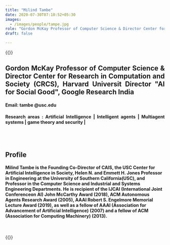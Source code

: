 ```yaml
---
title: "Milind Tambe"
date: 2020-07-30T07:10:52+05:30
images:
  - /images/people/tampe.jpg
role: "Gordon McKay Professor of Computer Science & Director Center for Research in Computation and Society (CRCS), Harvard Universit"
draft: false

---
```


{{<rawhtml>}} 
<div align="justify">
	<div><h2>
		Gordon McKay Professor of Computer Science & Director Center for Research in Computation and Society (CRCS), Harvard Universit
        Director "AI for Social Good", Google Research India
	</h2>
	</div>
<h4>Email: tambe @usc.edu</h4>
<h4>Research areas : Artificial Intelligence | Intelligent agents | Multiagent systems | game theory and security |</h4><br>
</div>
<br>
<div>
	<h2>Profile</h2>
	<h4>
		Milind Tambe is the Founding Co-Director of CAIS, the USC Center for Artificial Intelligence in Society, Helen N. and Emmett H. Jones Professor in Engineering at the University of Southern California(USC), and Professor in the Computer Science and Industrial and Systems Engineering Departments. He is recipient of the IJCAI (International Joint Conferenceon AI) John McCarthy Award (2018), ACM Autonomous Agents Research Award (2005), AAAI Robert S. Engelmore Memorial Lecture Award (2019), as well as a fellow of AAAI (Association for Advancement of Artificial Intelligence) (2007) and a fellow of ACM (Association for Computing Machinery) (2013). </h4> 
	<br>
</div>

{{</rawhtml>}}